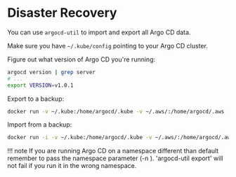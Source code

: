 # Disaster Recovery

You can use `argocd-util` to import and export all Argo CD data.

Make sure you have `~/.kube/config` pointing to your Argo CD cluster.

Figure out what version of Argo CD you're running:

```bash
argocd version | grep server
# ...
export VERSION=v1.0.1
```

Export to a backup:

```bash
docker run -v ~/.kube:/home/argocd/.kube -v ~/.aws/:/home/argocd/.aws --rm argoproj/argocd:$VERSION argocd-util export > backup.yaml
```

Import from a backup:

```bash
docker run -i -v ~/.kube:/home/argocd/.kube -v ~/.aws/:/home/argocd/.aws --rm argoproj/argocd:$VERSION argocd-util import - < backup.yaml
```

!!! note
    If you are running Argo CD on a namespace different than default remember to pass the namespace parameter (-n <namespace>). 'argocd-util export' will not fail if you run it in the wrong namespace.
